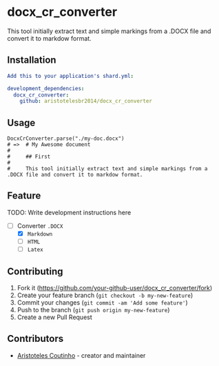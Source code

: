 # docx_cr_converter

This tool initially extract text and simple markings from a .DOCX file and convert it to markdow format.

## Installation

```yml
Add this to your application's shard.yml:

development_dependencies:
  docx_cr_converter:
    github: aristotelesbr2014/docx_cr_converter
```

## Usage

```crystal
DocxCrConverter.parse("./my-doc.docx")
# =>  # My Awesome document
#
#     ## First
#
#     This tool initially extract text and simple markings from a .DOCX file and convert it to markdow format.
```

## Feature

TODO: Write development instructions here

- [ ] Converter `.DOCX`
  - [x] `Markdown`
  - [ ] `HTML`
  - [ ] `Latex`

## Contributing

1. Fork it (<https://github.com/your-github-user/docx_cr_converter/fork>)
2. Create your feature branch (`git checkout -b my-new-feature`)
3. Commit your changes (`git commit -am 'Add some feature'`)
4. Push to the branch (`git push origin my-new-feature`)
5. Create a new Pull Request

## Contributors

- [Aristoteles Coutinho](https://github.com/aristotelesbr2014) - creator and maintainer
